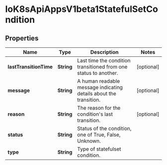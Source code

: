 
# IoK8sApiAppsV1beta1StatefulSetCondition

## Properties
Name | Type | Description | Notes
------------ | ------------- | ------------- | -------------
**lastTransitionTime** | **String** | Last time the condition transitioned from one status to another. |  [optional]
**message** | **String** | A human readable message indicating details about the transition. |  [optional]
**reason** | **String** | The reason for the condition&#39;s last transition. |  [optional]
**status** | **String** | Status of the condition, one of True, False, Unknown. | 
**type** | **String** | Type of statefulset condition. | 




